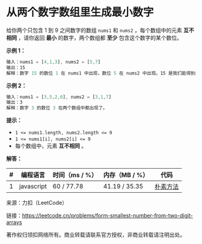 # 从两个数字数组里生成最小数字

给你两个只包含 1 到 9 之间数字的数组 `nums1` 和 `nums2` ，每个数组中的元素 **互不相同** ，请你返回 **最小** 的数字，两个数组都 **至少** 包含这个数字的某个数位。

**示例 1：**

``` javascript
输入：nums1 = [4,1,3], nums2 = [5,7]
输出：15
解释：数字 15 的数位 1 在 nums1 中出现，数位 5 在 nums2 中出现。15 是我们能得到的最小数字。
```

**示例 2：**

``` javascript
输入：nums1 = [3,5,2,6], nums2 = [3,1,7]
输出：3
解释：数字 3 的数位 3 在两个数组中都出现了。
```

**提示：**

- `1 <= nums1.length, nums2.length <= 9`
- `1 <= nums1[i], nums2[i] <= 9`
- 每个数组中，元素 **互不相同** 。

**解答：**

**#**|**编程语言**|**时间（ms / %）**|**内存（MB / %）**|**代码**
--|--|--|--|--
1|javascript|60 / 77.78|41.19 / 35.35|[朴素方法](./javascript/ac_v1.js)

来源：力扣（LeetCode）

链接：https://leetcode.cn/problems/form-smallest-number-from-two-digit-arrays

著作权归领扣网络所有。商业转载请联系官方授权，非商业转载请注明出处。
